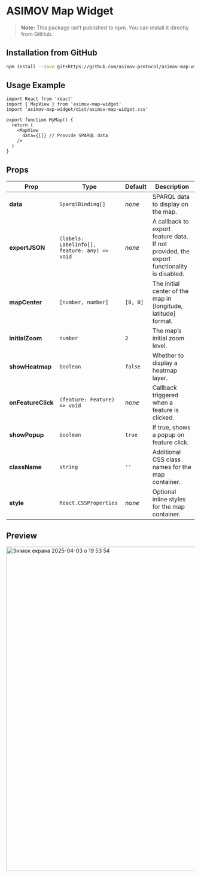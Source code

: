 # ASIMOV Map Widget

> **Note:** This package isn’t published to npm. You can install it directly from GitHub.

## Installation from GitHub

```bash
npm install --save git+https://github.com/asimov-protocol/asimov-map-widget.git
```

## Usage Example

```tsx
import React from 'react'
import { MapView } from 'asimov-map-widget'
import 'asimov-map-widget/dist/asimov-map-widget.css'

export function MyMap() {
  return (
    <MapView
      data={[]} // Provide SPARQL data
    />
  )
}
```

## Props

| Prop            | Type                                            | Default     | Description                                                                                  |
|-----------------|-------------------------------------------------|-------------|----------------------------------------------------------------------------------------------|
| **data**        | `SparqlBinding[]`                               | *none*      | SPARQL data to display on the map.                                                          |
| **exportJSON**  | `(labels: LabelInfo[], feature: any) => void`   | *none*      | A callback to export feature data. If not provided, the export functionality is disabled.    |
| **mapCenter**   | `[number, number]`                              | `[0, 0]`    | The initial center of the map in [longitude, latitude] format.                              |
| **initialZoom** | `number`                                        | `2`         | The map’s initial zoom level.                                                               |
| **showHeatmap** | `boolean`                                       | `false`     | Whether to display a heatmap layer.                                                         |
| **onFeatureClick** | `(feature: Feature) => void`                 | *none*      | Callback triggered when a feature is clicked.                                               |
| **showPopup**   | `boolean`                                       | `true`      | If true, shows a popup on feature click.                                                    |
| **className**   | `string`                                        | `''`        | Additional CSS class names for the map container.                                           |
| **style**       | `React.CSSProperties`                           | *none*      | Optional inline styles for the map container.                                               |

## Preview


<img width="866" alt="Знімок екрана 2025-04-03 о 19 53 54" src="https://github.com/user-attachments/assets/c964f5ff-1d4d-4450-9592-aa31537c2076" />
